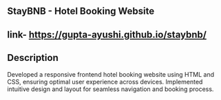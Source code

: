 ## StayBNB - Hotel Booking Website
## link- https://gupta-ayushi.github.io/staybnb/

## Description
Developed a responsive frontend hotel booking website using HTML and CSS, ensuring optimal user experience across devices. Implemented intuitive design and layout for seamless navigation and booking process.
